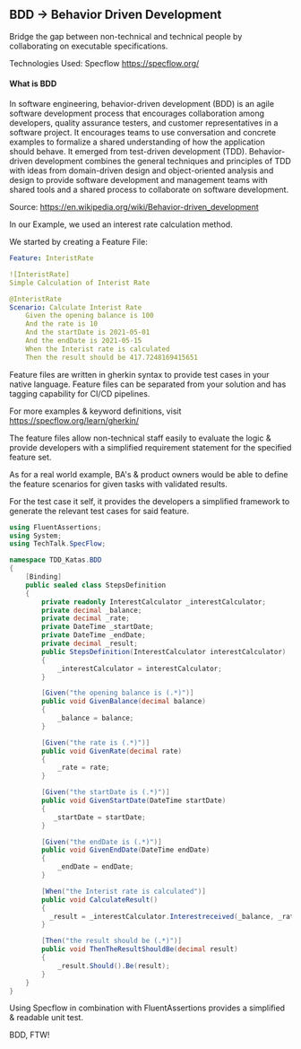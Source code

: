 ## BDD -> Behavior Driven Development
Bridge the gap between non-technical and technical people by collaborating on executable specifications.

Technologies Used: Specflow https://specflow.org/

#### What is BDD
In software engineering, behavior-driven development (BDD) is an agile software development process that encourages collaboration among developers, quality assurance testers, and customer representatives in a software project. It encourages teams to use conversation and concrete examples to formalize a shared understanding of how the application should behave. It emerged from test-driven development (TDD). Behavior-driven development combines the general techniques and principles of TDD with ideas from domain-driven design and object-oriented analysis and design to provide software development and management teams with shared tools and a shared process to collaborate on software development. 

Source: https://en.wikipedia.org/wiki/Behavior-driven_development

In our Example, we used an interest rate calculation method.

We started by creating a Feature File:

```yaml
Feature: InteristRate

![InteristRate]
Simple Calculation of Interist Rate

@InteristRate
Scenario: Calculate Interist Rate
	Given the opening balance is 100
	And the rate is 10
	And the startDate is 2021-05-01
	And the endDate is 2021-05-15
	When the Interist rate is calculated
	Then the result should be 417.7248169415651
```

Feature files are written in gherkin syntax to provide test cases in your native language.
Feature files can be separated from your solution and has tagging capability for CI/CD pipelines.

For more examples & keyword definitions, visit https://specflow.org/learn/gherkin/

The feature files allow non-technical staff easily to evaluate the logic & provide developers with a simplified requirement statement for the specified feature set. 

As for a real world example, BA's & product owners would be able to define the feature scenarios for given tasks with validated results.

For the test case it self, it provides the developers a simplified framework to generate the relevant test cases for said feature.

```csharp
using FluentAssertions;
using System;
using TechTalk.SpecFlow;

namespace TDD_Katas.BDD
{
    [Binding]
    public sealed class StepsDefinition
    {
        private readonly InterestCalculator _interestCalculator;
        private decimal _balance;
        private decimal _rate;
        private DateTime _startDate;
        private DateTime _endDate;
        private decimal _result;
        public StepsDefinition(InterestCalculator interestCalculator)
        {
            _interestCalculator = interestCalculator;
        }

        [Given("the opening balance is (.*)")]
        public void GivenBalance(decimal balance)
        {
            _balance = balance;
        }

        [Given("the rate is (.*)")]
        public void GivenRate(decimal rate)
        {
            _rate = rate;
        }

        [Given("the startDate is (.*)")]
        public void GivenStartDate(DateTime startDate)
        {
           _startDate = startDate;
        }

        [Given("the endDate is (.*)")]
        public void GivenEndDate(DateTime endDate)
        {
            _endDate = endDate;
        }

        [When("the Interist rate is calculated")]
        public void CalculateResult()
        {
          _result = _interestCalculator.Interestreceived(_balance, _rate, _startDate, _endDate);
        }

        [Then("the result should be (.*)")]
        public void ThenTheResultShouldBe(decimal result)
        {
            _result.Should().Be(result);
        }
    }
}
```
Using Specflow in combination with FluentAssertions provides a simplified & readable unit test.

BDD, FTW! 
